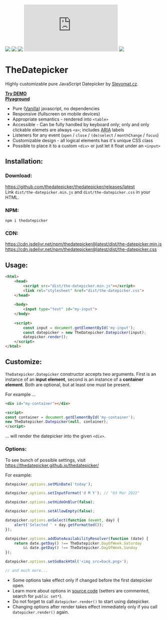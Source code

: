 [![](http://vanilla-js.com/assets/button.png)](http://vanilla-js.com/)
[![](https://data.jsdelivr.com/v1/package/npm/thedatepicker/badge)](https://www.jsdelivr.com/package/npm/thedatepicker)
[![](https://img.shields.io/github/stars/thedatepicker/thedatepicker.svg)](https://github.com/thedatepicker/thedatepicker/stargazers)
[![](https://badge-size.herokuapp.com/thedatepicker/thedatepicker/master/dist/the-datepicker.min.js)](https://cdn.jsdelivr.net/npm/thedatepicker@latest/dist/the-datepicker.min.js)
[![](https://img.shields.io/github/license/thedatepicker/thedatepicker.svg)](https://github.com/thedatepicker/thedatepicker/blob/master/LICENSE)

TheDatepicker 
=============

Highly customizable pure JavaScript Datepicker by [Slevomat.cz](https://www.slevomat.cz).

**[Try DEMO](https://thedatepicker.github.io/thedatepicker/)**  
**[Plyaground](https://jsfiddle.net/hejdav/742cswpz/6/)**

- Pure ([Vanilla](http://vanilla-js.com/)) javascript, no dependencies
- Responsive (fullscreen on mobile devices)
- Appropriate semantics - rendered into `<table>`
- Accessible - Can be fully handled by keyboard only; only and only clickable elemets are always `<a>`; includes [ARIA](https://developer.mozilla.org/en-US/docs/Web/Accessibility/ARIA) labels
- Listeners for any event (`open` / `close` / `(de)select` / `monthChange` / `focus`)
- Customizable design - all logical elements has it's unique CSS class
- Possible to place it to a custom `<div>` or just let it float under an `<input>`

Installation:
-------------

### Download:

https://github.com/thedatepicker/thedatepicker/releases/latest  
Link `dist/the-datepicker.min.js` and `dist/the-datepicker.css` in your HTML.


### NPM:

`npm i thedatepicker`

### CDN:

https://cdn.jsdelivr.net/npm/thedatepicker@latest/dist/the-datepicker.min.js  
https://cdn.jsdelivr.net/npm/thedatepicker@latest/dist/the-datepicker.css


Usage:
------

```html
<html>
    <head>
        <script src="dist/the-datepicker.min.js"></script>
        <link rel="stylesheet" href="dist/the-datepicker.css">
    </head>
    
    <body>
        <input type="text" id="my-input">
    </body>
    
    <script>
        const input = document.getElementById('my-input');
        const datepicker = new TheDatepicker.Datepicker(input);
        datepicker.render();
    </script>
</html>
```


Customize:
----------

`TheDatepicker.Datepicker` constructor accepts two arguments. First is an instance of an **input element**,
second is an instance of a **container element**. Both are optional, but at least one must be present.

For example ...

```html
<div id="my-container"></div>

<script>
const container = document.getElementById('my-container');
new TheDatepicker.Datepicker(null, container);
</script>
```

... will render the datepicker into the given `<div>`.

### Options:

To see bunch of possible settings, visit https://thedatepicker.github.io/thedatepicker/

For example:

```javascript
datepicker.options.setMinDate('today');

datepicker.options.setInputFormat('d M Y'); // "03 Mar 2022"

datepicker.options.setHideOnBlur(false);

datepicker.options.setAllowEmpty(false);

datepicker.options.onSelect(function (event, day) {
    alert('Selected ' + day.getFormatted());
});

datepicker.options.addDateAvailabilityResolver(function (date) {
    return date.getDay() !== TheDatepicker.DayOfWeek.Saturday
        && date.getDay() !== TheDatepicker.DayOfWeek.Sunday
});

datepicker.options.setGoBackHtml('<img src=back.png>');

// and much more...
```

- Some options take effect only if changed before the first datepicker open.
- Learn more about options in [source code](https://github.com/thedatepicker/thedatepicker/blob/master/src/Options.ts) (setters are commented, search for `public set*`).
- Do not forget to call `datepicker.render()` to start using datepicker.
- Changing options after render takes effect immediately only if you call `datepicker.render()` again.
